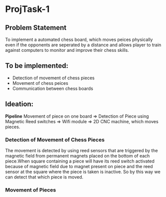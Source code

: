 # ProjTask-1
## Problem Statement
To implement a automated chess board, which moves peices physically even if the opponents are seperated by a distance and allows player to train against computers to monitor and improve their chess skills.
## To be implemented:
- Detection of movement of chess pieces
- Movement of chess peices
- Communication between chess boards
## Ideation:
**Pipeline**
Movement of piece on one board => Detection of Piece using Magnetic Reed switches => Wifi module => 2D CNC machine, which moves pieces.
### Detection of Movement of Chess Pieces
The movement is detected by using reed sensors that are triggered by the magnetic field from permanent magnets placed on the bottom of each piece.When square containing a piece will have its reed switch activated because of magnetic field due to magnet present on piece and the reed sensor at the square where the piece is taken is inactive. So by this way we can detect that which piece is moved.
### Movement of Pieces
